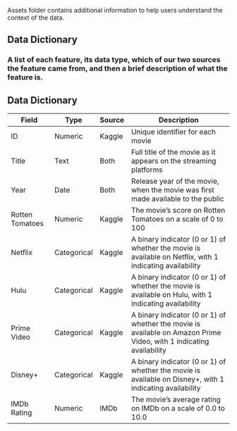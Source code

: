 Assets folder contains additional information to help users understand the context of the data.

## Data Dictionary

### A list of each feature, its data type, which of our two sources the feature came from, and then a brief description of what the feature is.

## Data Dictionary

| Field           | Type        | Source | Description                                                                                                         |
| --------------- | ----------- | ------ | ------------------------------------------------------------------------------------------------------------------- |
| ID              | Numeric     | Kaggle | Unique identifier for each movie                                                                                    |
| Title           | Text        | Both   | Full title of the movie as it appears on the streaming platforms                                                    |
| Year            | Date        | Both   | Release year of the movie, when the movie was first made available to the public                                    |
| Rotten Tomatoes | Numeric     | Kaggle | The movie’s score on Rotten Tomatoes on a scale of 0 to 100                                                         |
| Netflix         | Categorical | Kaggle | A binary indicator (0 or 1) of whether the movie is available on Netflix, with 1 indicating availability            |
| Hulu            | Categorical | Kaggle | A binary indicator (0 or 1) of whether the movie is available on Hulu, with 1 indicating availability               |
| Prime Video     | Categorical | Kaggle | A binary indicator (0 or 1) of whether the movie is available on Amazon Prime Video, with 1 indicating availability |
| Disney+         | Categorical | Kaggle | A binary indicator (0 or 1) of whether the movie is available on Disney+, with 1 indicating availability            |
| IMDb Rating     | Numeric     | IMDb   | The movie’s average rating on IMDb on a scale of 0.0 to 10.0                                                        |
